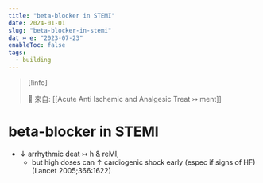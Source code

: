 ```yaml
---
title: "beta-blocker in STEMI"
date: 2024-01-01
slug: "beta-blocker-in-stemi"
dat ↣ e: "2023-07-23"
enableToc: false
tags:
  - building
---
```


> [!info]
>
> 🌱 來自: [[Acute Anti Ischemic and Analgesic Treat ↣ ment]]

# beta-blocker in STEMI

- ↓ arrhythmic deat ↣ h & reMI,
  - but high doses can ↑ cardiogenic shock early (espec if signs of HF) (Lancet 2005;366:1622)
